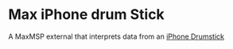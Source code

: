 # Max iPhone drum Stick

A MaxMSP external that interprets data from an [iPhone Drumstick](https://github.com/mhamilt/max-iphone-drumstick)
